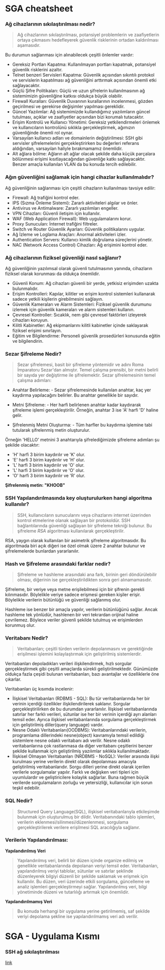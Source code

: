 # SGA cheatsheet

### Ağ cihazlarının sıkılaştırılması nedir?
> Ağ cihazlarının sıkılaştırılması, potansiyel problemlerin ve zaafiyetlerin ortaya çıkmasını hedefleyerek güvenlik risklerinin ortadan kaldırılması aşamasıdır.<br>


<super>Bu durumun sağlanması için alınabilecek çeşitli önlemler vardır:</super>
- Gereksiz Portları Kapatma:
  Kullanılmayan portları kapatmak, potansiyel güvenlik risklerini azaltır.
- Telnet benzeri Servisleri Kapatma:
  Güvenlik açısından sıkıntılı protokol ve servislerin kapatılması ağ güvenliğini arttırmak açısından önemli etki sağlayacaktır.
- Güçlü Şifre Politikaları:
  Güçlü ve uzun şifrelerin kullanılmasının ağ sistemimizin güvenliğine katkısı oldukça büyük olabilir.
- Firewall Kuralları:
  Güvenlik Duvarının kurallarının incelenmesi, gözden geçirilmesi ve gerekirse değişimler yapılması gereklidir.
- Güncel Yazılımlar:
  Ağ sistemimizde kullandığımız yazılımların güncel tutulması, açıklar ve zaafiyetler açısından bizi korumalı tutacaktır.
- Erişim Kontrolü ve Kullanıcı Yönetimi:
  Gereksiz yetkilendirmeleri önlemek ve kullanıcıların kontrolünü sıklıkla gerçekleştirmek, ağımızın güvenliğinde önemli rol oynar.
- Varsayılan kullanıcı adları ve domainlerin değiştirilmesi: 
  SSH gibi servisler şifrelemelerini gerçekleştirirken bu değerleri referans aldığından, varsayılan haliyle bırakmamamız önemlidir.
- Alt ağlara bölme:
  Ağların alt ağlar olacak şekilde daha küçük parçalara bölünmesi erişimi kısıtlayacağından güvenliğe katkı sağlayacaktır. Benzer amaçla kullanılan VLAN da bu konuda tercih edilebilir.
     
### Ağın güvenliğini sağlamak için hangi cihazlar kullanılmalıdır?
<super>Ağ güvenliğinin sağlanması için çeşitli cihazların kullanılması tavsiye edilir:</super>
- Firewall: Ağ trafiğini kontrol eder.
- IPS (Sızma Önleme Sistemi): Zararlı aktiviteleri algılar ve önler.
- Antivirus ve Antimalware: Zararlı yazılımları engeller.
- VPN Cihazları: Güvenli iletişim için kullanılır.
- WAF (Web Application Firewall): Web uygulamalarını korur.
- Proxy Sunucuları: İnternet trafiğini filtreler.
- Switch ve Router Güvenlik Ayarları: Güvenlik politikalarını uygular.
- Ağ İzleme ve Loglama Araçları: Anormal aktiviteleri izler.
- Authentication Servers: Kullanıcı kimlik doğrulama süreçlerini yönetir.
- NAC (Network Access Control) Cihazları: Ağ erişimini kontrol eder.

### Ağ cihazlarının fiziksel güvenliği nasıl sağlanır?
<super>Ağ güvenliğinin yazılımsal olarak güvenli tutulmasının yanında, cihazların fiziksel olarak korunması da oldukça önemlidir.</super>
- Güvenli Konum: Ağ cihazları güvenli bir yerde, yetkisiz erişimden uzakta bulunmalıdır.
- Erişim Kontrolleri: Kapılar, kilitler ve erişim kontrol sistemleri kullanarak sadece yetkili kişilerin girebilmesini sağlayın.
- Güvenlik Kameraları ve Alarm Sistemleri: Fiziksel güvenlik durumunu izlemek için güvenlik kameraları ve alarm sistemleri kullanın.
- Çevresel Kontroller: Sıcaklık, nem gibi çevresel faktörleri izleyerek cihazları koruyun.
- Kilitli Kabinetler: Ağ ekipmanlarını kilitli kabinetler içinde saklayarak fiziksel erişimi sınırlayın.
- Eğitim ve Bilgilendirme: Personeli güvenlik prosedürleri konusunda eğitin ve bilgilendirin.
### Sezar Şifreleme Nedir?
> Sezar şifrelemesi, basit bir şifreleme yöntemidir ve adını Roma İmparatoru Sezar'dan almıştır. Temel çalışma prensibi, bir metni belirli bir sayıda yer değiştirme ile şifrelemektir.
<super>Sezar şifrelemesinin temel çalışma adımları:</super>
- Anahtar Belirleme:
        - Sezar şifrelemesinde kullanılan anahtar, kaç yer kaydırma yapılacağını belirler. Bu anahtar genellikle bir sayıdır.

- Metni Şifreleme:
        - Her harfi belirlenen anahtar kadar kaydırarak şifreleme işlemi gerçekleştirilir. Örneğin, anahtar 3 ise 'A' harfi 'D' haline gelir.

- Şifrelenmiş Metni Oluşturma:
        - Tüm harfler bu kaydırma işlemine tabi tutularak şifrelenmiş metin oluşturulur.

Örneğin 'HELLO' metnini 3 anahtarıyla şifrelediğimizde şifreleme adımları şu şekilde olacaktır:

- 'H' harfi 3 birim kaydırılır ve 'K' olur.
- 'E' harfi 3 birim kaydırılır ve 'H' olur.
- 'L' harfi 3 birim kaydırılır ve 'O' olur.
- 'L' harfi 3 birim kaydırılır ve 'O' olur.
- 'O' harfi 3 birim kaydırılır ve 'R' olur.

<strong>Şifrelenmiş metin: "KHOOB"</strong>

### SSH Yapılandırılmasında key oluşturulurken hangi algoritma kullanılır?
> SSH, kullanıcıların sunucularını veya cihazlarını internet üzerinden kontrol etmelerine olanak sağlayan bir protokoldür. SSH bağlantılarında güvenliği sağlayan bir şifreleme tekniği bulunur. Bu şifreleme *RSA* algoritması kullanılarak gerçekleştirilir.


RSA, yaygın olarak kullanılan bir asimetrik şifreleme algoritmasıdır. Bu algoritmada biri açık diğeri ise özel olmak üzere 2 anahtar bulunur ve şifrelemelerde bunlardan yararlanılır.
### Hash ve Şifreleme arasındaki farklar nedir?
> Şifreleme ve hashleme arasındaki ana fark, birinin geri döndürülebilir olması, diğerinin ise gerçekleştirildikten sonra geri alınamamasıdır.


Şifreleme, bir veriye veya metne erişilebilmesi için bir şifrenin gerekli kılınmasıdır. Böylelikle veriye sadece erişmesi gereken kişiler erişir. Böylelikle verilerin bütünlüğü ve güvenliği sağlanmış olur.

Hashleme ise benzer bir amaçla yapılır, verilerin bütünlüğünü sağlar. Ancak hashleme tek yönlüdür, hashlenen bir veri tekrardan orijinal haline çevrilemez. Böylece veriler güvenli şekilde tutulmuş ve erişimlerden korunmuş olur.

### Veritabanı Nedir?
> Veritabanları; çeşitli türden verilerin depolanmasını ve gerektiğinde erişilmesi işlemini kolaylaştırmak için geliştirilmiş sistemlerdir.


Veritabanları depoladıkları verileri ilişkilendirmek, hızlı sorgular gerçekleştirmek gibi çeşitli amaçlarda sürekli geliştirilmektedir. Günümüzde oldukça fazla çeşidi bulunan veritabanları, bazı avantajlar ve özelliklerle öne çıkarlar. 

Veritabanları üç kısımda incelenir: 

- İlişkisel Veritabanları (RDBMS - SQL): Bu tür veritabanlarında her bir verinin içerdiği özellikler ilişkilendirilerek saklanır. Sorgular gerçekleştirilirken de bu durumdan yararlanılır. İlişkisel veritabanlarında satırlar her farklı verileri, sütunlar ise her bir verinin içerdiği ayrı alanları temsil eder. Ayrıca ilişkisel veritabanlarında sorgulama gerçekleştirmek için geliştirilmiş diller(query language) vardır.
- Nesne Odaklı Veritabanları(OODBMS): Veritabanlarındaki verilerin, programlama dillerindeki nesne(object) kavramıyla temsil edildiği sistemlere nesne odaklı veritabanı adı verilir. Nesne odaklı veritabanlarına çok rastlanmasa da diğer veritabanı çeşitlerini benzer şekilde kullanmak için geliştirilmiş yazılımlar sıklıkla kullanılmaktadır.
- İlişkisel Olmayan Veritabanları (NRDBMS - NoSQL): Veriler arasında ilişki kurulması yerine verilerin direkt olarak depolanması amacıyla geliştirilmiş veritabanlarıdır. Sorgu dilleri yerine direkt olarak içerilen verilerle sorgulamalar yapılır. Farklı ve değişken veri tipleri için uyumlulardır ve geliştiricilere kolaylık sağlarlar. Buna rağmen büyük verilerde sorgulamaların zorluğu ve yetersizliği, kullanıcılar için sorun teşkil edebilir. 

### SQL Nedir?
> Structured Query Language(SQL), ilişkisel veritabanlarıyla etkileşimde bulunmak için oluşturulmuş bir dildir. Veritabanındaki tablo işlemleri, verilerin eklenmesi/silinmesi/düzenlenmesi, sorgulama gerçekleştirilerek verilere erişilmesi SQL aracılığıyla sağlanır.
### Verilerin Yapılandırılması:

<strong>Yapılandırılmış Veri</strong>
> Yapılandırılmış veri, belirli bir düzen içinde organize edilmiş ve genellikle veritabanlarında depolanan veriyi temsil eder. Veritabanları, yapılandırılmış veriyi tablolar, sütunlar ve satırlar şeklinde düzenleyerek bilgiyi düzenli bir şekilde saklamak ve erişmek için kullanılır. Bu düzen, veri üzerinde etkili sorgulama, güncelleme ve analiz işlemleri gerçekleştirmeyi sağlar. Yapılandırılmış veri, bilgi yönetiminde düzeni ve tutarlılığı artırmak için önemlidir.



<strong>Yapılandırılmamış Veri</strong>
> Bu konuda herhangi bir uygulama yerine getirilmemiş, saf şekilde veriyi depolama şekline ise yapılandırılmamış veri adı verilir.

# SGA - Uygulama Kısmı

### SSH ağ sıkılaştırılması
[link](https://github.com/LegendMan46/sga/blob/main/README.md)
